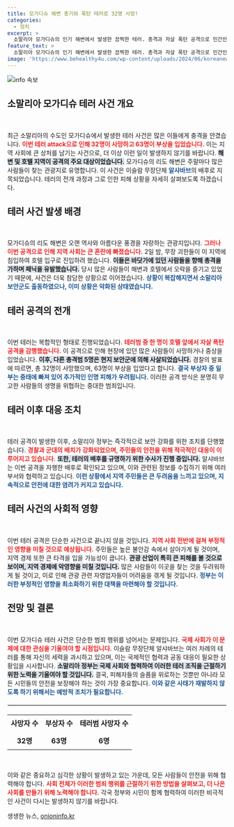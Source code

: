 ```yaml
---
title: 모가디슈 해변 총기와 폭탄 테러로 32명 사망!
categories:
  - 정치
excerpt: >
  소말리아 모가디슈의 인기 해변에서 발생한 끔찍한 테러. 총격과 자살 폭탄 공격으로 민간인 32명이 목숨을 잃고 63명이 부상당했습니다. 알샤바브가 배후를 자처하며 긴장감이 고조되고 있는 현장을 깊이 파헤칩니다.
feature_text: >
  소말리아 모가디슈의 인기 해변에서 발생한 끔찍한 테러. 총격과 자살 폭탄 공격으로 민간인 32명이 목숨을 잃고 63명이 부상당했습니다. 알샤바브가 배후를 자처하며 긴장감이 고조되고 있는 현장을 깊이 파헤칩니다.
image: 'https://www.behealthy4u.com/wp-content/uploads/2024/06/koreanews.jpg'
---
```


<p><img src="https://www.behealthy4u.com/wp-content/uploads/2024/06/koreanews.jpg" alt="info 속보" /></p>

<h2 data-ke-size="size26">소말리아 모가디슈 테러 사건 개요</h2>

<p data-ke-size="size16">&nbsp;</p>  

<p>최근 소말리아의 수도인 모가디슈에서 발생한 테러 사건은 많은 이들에게 충격을 안겼습니다. <b><span style="color: #ee2323;">이번 테러 attack으로 인해 32명이 사망하고 63명이 부상을 입었습니다.</span></b> 이는 지역 사회에 큰 상처를 남기는 사건으로, 더 이상 이런 일이 발생하지 않기를 바랍니다. <b><span style="background-color: #21538527;">해변 및 호텔 지역이 공격의 주요 대상이었습니다.</span></b> 모가디슈의 리도 해변은 주말마다 많은 사람들이 찾는 관광지로 유명합니다. 이 사건은 이슬람 무장단체 <b><span style="color: #1a5490;">알샤바브</span></b>의 배후로 지목되었습니다. 테러의 전개 과정과 그로 인한 피해 상황을 자세히 살펴보도록 하겠습니다.</p>

<h2 data-ke-size="size26">테러 사건 발생 배경</h2>

<p data-ke-size="size16">&nbsp;</p>  

<p>모가디슈의 리도 해변은 오랜 역사와 아름다운 풍경을 자랑하는 관광지입니다. <b><span style="color: #ee2323;">그러나 이번 공격으로 인해 지역 사회는 큰 혼란에 빠졌습니다.</span></b> 2일 밤, 무장 괴한들이 이 지역에 침입하여 호텔 입구로 진입하려 했습니다. <b><span style="background-color: #21538527;">이들은 바닷가에 있던 사람들을 향해 총격을 가하며 패닉을 유발했습니다.</span></b> 당시 많은 사람들이 해변과 호텔에서 오락을 즐기고 있었기 때문에, 사건은 더욱 참담한 상황으로 이어졌습니다. <b><span style="color: #1a5490;">상황이 복잡해지면서 소말리아 보안군도 출동하였으나, 이미 상황은 악화된 상태였습니다.</span></b></p>

<h2 data-ke-size="size26">테러 공격의 전개</h2>

<p data-ke-size="size16">&nbsp;</p>  

<p>이번 테러는 복합적인 형태로 진행되었습니다. <b><span style="color: #ee2323;">테러범 중 한 명이 호텔 앞에서 자살 폭탄 공격을 감행했습니다.</span></b> 이 공격으로 인해 현장에 있던 많은 사람들이 사망하거나 중상을 입었습니다. <b><span style="background-color: #21538527;">이후, 다른 총격범 5명은 현지 보안군에 의해 사살되었습니다.</span></b> 경찰의 발표에 따르면, 총 32명이 사망했으며, 63명이 부상을 입었다고 합니다. <b><span style="color: #1a5490;">결국 부상자 중 일부는 중태에 빠져 있어 추가적인 인명 피해가 우려됩니다.</span></b> 이러한 공격 방식은 분명히 무고한 사람들의 생명을 위협하는 중대한 범죄입니다.</p>

<h2 data-ke-size="size26">테러 이후 대응 조치</h2>

<p data-ke-size="size16">&nbsp;</p>  

<p>테러 공격이 발생한 이후, 소말리아 정부는 즉각적으로 보안 강화를 위한 조치를 단행했습니다. <b><span style="color: #ee2323;">경찰과 군대의 배치가 강화되었으며, 주민들의 안전을 위해 적극적인 대응이 이루어지고 있습니다.</span></b> <b><span style="background-color: #21538527;">또한, 테러의 배후를 규명하기 위한 수사가 진행 중입니다.</span></b> 알샤바브는 이번 공격을 자행한 배후로 확인되고 있으며, 이와 관련된 정보를 수집하기 위해 여러 부서와 협력하고 있습니다. <b><span style="color: #1a5490;">이런 상황에서 지역 주민들은 큰 두려움을 느끼고 있으며, 지속적으로 안전에 대한 염려가 커지고 있습니다.</span></b></p>

<h2 data-ke-size="size26">테러 사건의 사회적 영향</h2>

<p data-ke-size="size16">&nbsp;</p>  

<p>이번 테러 공격은 단순한 사건으로 끝나지 않을 것입니다. <b><span style="color: #ee2323;">지역 사회 전반에 걸쳐 부정적인 영향을 미칠 것으로 예상됩니다.</span></b> 주민들은 높은 불안감 속에서 살아가게 될 것이며, 지역 경제 또한 큰 타격을 입을 가능성이 큽니다. <b><span style="background-color: #21538527;">관광 산업이 특히 큰 피해를 볼 것으로 보이며, 지역 경제에 악영향을 미칠 것입니다.</span></b> 많은 사람들이 이곳을 찾는 것을 두려워하게 될 것이고, 이로 인해 관광 관련 자영업자들이 어려움을 겪게 될 것입니다. <b><span style="color: #1a5490;">정부는 이러한 부정적인 영향을 최소화하기 위한 대책을 마련해야 할 것입니다.</span></b></p>

<h2 data-ke-size="size26">전망 및 결론</h2>

<p data-ke-size="size16">&nbsp;</p>  

<p>이번 모가디슈 테러 사건은 단순한 범죄 행위를 넘어서는 문제입니다. <b><span style="color: #ee2323;">국제 사회가 이 문제에 대한 관심을 기울여야 할 시점입니다.</span></b> 이슬람 무장단체 알샤바브는 여러 차례의 테러를 통해 자신의 세력을 과시하고 있으며, 이는 국제적인 협력과 공동 대응이 필요한 상황임을 시사합니다. <b><span style="background-color: #21538527;">소말리아 정부는 국제 사회와 협력하여 이러한 테러 조직을 근절하기 위한 노력을 기울여야 할 것입니다.</span></b> 결국, 피해자들의 슬픔을 위로하는 것뿐만 아니라 모든 시민들의 안전을 보장해야 하는 것이 가장 중요합니다. <b><span style="color: #1a5490;">이와 같은 사태가 재발하지 않도록 하기 위해서는 예방적 조치가 필요합니다.</span></b></p>

<hr style="border: 1px solid #e3e3e3; margin: 20px 0;">  

<table style="width: 100%; border-collapse: collapse;">  
<tr>  
<td style="text-align: center; height: 40px;"><b>사망자 수</b></td>  
<td style="text-align: center; height: 40px;"><b>부상자 수</b></td>  
<td style="text-align: center; height: 40px;"><b>테러범 사망자 수</b></td>  
</tr>  
<tr>  
<td style="text-align: center; height: 40px;"><b>32명</b></td>  
<td style="text-align: center; height: 40px;"><b>63명</b></td>  
<td style="text-align: center; height: 40px;"><b>6명</b></td>  
</tr>  
</table>  

<p data-ke-size="size16">&nbsp;</p>  

<p>이와 같은 중요하고 심각한 상황이 발생하고 있는 가운데, 모든 사람들이 안전을 위해 협력해야 합니다. <b><span style="color: #ee2323;">사회 전체가 이러한 범죄 행위를 근절하기 위한 방법을 살펴보고, 더 나은 사회를 만들기 위해 노력해야 합니다.</span></b> 각국 정부와 시민이 함께 협력하여 이러한 비극적인 사건이 다시는 발생하지 않기를 바랍니다.</p>
생생한 뉴스, <a href="https://onioninfo.kr" rel="dofollow">onioninfo.kr</a>


